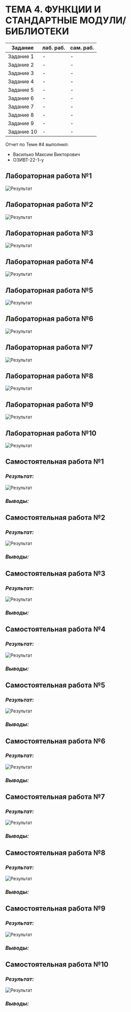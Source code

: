 # ТЕМА 4. ФУНКЦИИ И СТАНДАРТНЫЕ МОДУЛИ/БИБЛИОТЕКИ

| Задание     | лаб. раб. | сам. раб. |
|-------------|-----------|-----------|
| Задание 1   | -         | -         |
| Задание 2   | -         | -         |
| Задание 3   | -         | -         |
| Задание 4   | -         | -         |
| Задание 5   | -         | -         |
| Задание 6   | -         | -         |
| Задание 7   | -         | -         |
| Задание 8   | -         | -         |
| Задание 9   | -         | -         |
| Задание 10  | -         | -         |

Отчет по Теме #4 выполнил:
* Василько Максим Викторович
* ОЗИВТ-22-1-у

## Лабораторная работа №1

![Результат](pic/lw-01.png)

## Лабораторная работа №2

![Результат](pic/lw-02.png)

## Лабораторная работа №3

![Результат](pic/lw-03.png)

## Лабораторная работа №4

![Результат](pic/lw-04.png)

## Лабораторная работа №5

![Результат](pic/lw-05.png)

## Лабораторная работа №6

![Результат](pic/lw-06.png)

## Лабораторная работа №7

![Результат](pic/lw-07.png)

## Лабораторная работа №8

![Результат](pic/lw-08.png)

## Лабораторная работа №9

![Результат](pic/lw-09.png)

## Лабораторная работа №10

![Результат](pic/lw-10.png)



## Самостоятельная работа №1

### _Результат:_
![Результат](pic/iw4-01.png)

### _Выводы:_


## Самостоятельная работа №2

### _Результат:_
![Результат](pic/iw4-02.png)

### _Выводы:_

## Самостоятельная работа №3

### _Результат:_
![Результат](pic/iw4-03.png)

### _Выводы:_

## Самостоятельная работа №4

### _Результат:_
![Результат](pic/iw4-04.png)

### _Выводы:_

## Самостоятельная работа №5

### _Результат:_
![Результат](pic/iw4-05.png)

### _Выводы:_

## Самостоятельная работа №6

### _Результат:_
![Результат](pic/iw4-06.png)

### _Выводы:_

## Самостоятельная работа №7

### _Результат:_
![Результат](pic/iw4-07.png)

### _Выводы:_

## Самостоятельная работа №8

### _Результат:_
![Результат](pic/iw4-08.png)

### _Выводы:_

## Самостоятельная работа №9

### _Результат:_
![Результат](pic/iw4-09.png)

### _Выводы:_

## Самостоятельная работа №10

### _Результат:_
![Результат](pic/iw4-10.png)

### _Выводы:_
